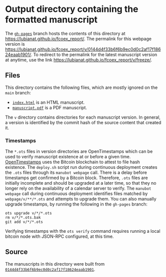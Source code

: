 # Output directory containing the formatted manuscript

The [`gh-pages`](https://github.com/lubianat/fcoex_report/tree/gh-pages) branch hosts the contents of this directory at <https://lubianat.github.io/fcoex_report/>.
The permalink for this webpage version is <https://lubianat.github.io/fcoex_report/v/0144d4f33b6f6b9ec0d0c2af17f18624eaab1901/>.
To redirect to the permalink for the latest manuscript version at anytime, use the link <https://lubianat.github.io/fcoex_report/v/freeze/>.

## Files

This directory contains the following files, which are mostly ignored on the `main` branch:

+ [`index.html`](index.html) is an HTML manuscript.
+ [`manuscript.pdf`](manuscript.pdf) is a PDF manuscript.

The `v` directory contains directories for each manuscript version.
In general, a version is identified by the commit hash of the source content that created it.

### Timestamps

The `*.ots` files in version directories are OpenTimestamps which can be used to verify manuscript existence at or before a given time.
[OpenTimestamps](https://opentimestamps.org/) uses the Bitcoin blockchain to attest to file hash existence.
The `deploy.sh` script run during continuous deployment creates the `.ots` files through its `manubot webpage` call.
There is a delay before timestamps get confirmed by a Bitcoin block.
Therefore, `.ots` files are initially incomplete and should be upgraded at a later time, so that they no longer rely on the availability of a calendar server to verify.
The `manubot webpage` call during continuous deployment identifies files matched by `webpage/v/**/*.ots` and attempts to upgrade them.
You can also manually upgrade timestamps, by running the following in the `gh-pages` branch:

```shell
ots upgrade v/*/*.ots
rm v/*/*.ots.bak
git add v/*/*.ots
```

Verifying timestamps with the `ots verify` command requires running a local bitcoin node with JSON-RPC configured, at this time.

## Source

The manuscripts in this directory were built from
[`0144d4f33b6f6b9ec0d0c2af17f18624eaab1901`](https://github.com/lubianat/fcoex_report/commit/0144d4f33b6f6b9ec0d0c2af17f18624eaab1901).
